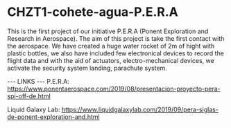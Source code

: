# CHZT1-cohete-agua-P.E.R.A
This is the first project of our initiative P.E.R.A (Ponent Exploration and Research in Aerospace).
The aim of this project is take the first contact with the aerospace. We have created a huge water rocket of 2m of hight
with plastic bottles, we also have included few electronical devices to record the flight data and with the aid of actuators,
electro-mechanical devices, we activate the security system landing, parachute  system.

--- LINKS ---
P.E.R.A: https://www.ponentaerospace.com/2019/08/presentacion-proyecto-pera-spi-off-de.html

Liquid Galaxy Lab: https://www.liquidgalaxylab.com/2019/09/pera-siglas-de-ponent-exploration-and.html

